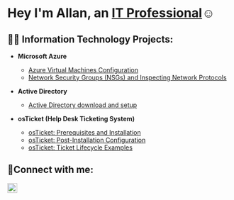 <h1>Hey I'm Allan, an <a href=https://www.linkedin.com/in/allan-sexius-2318a6317/>IT Professional</a>☺</h1>

<h2>👨‍💻 Information Technology Projects:</h2>


- <b>Microsoft Azure</b>
  - [Azure Virtual Machines Configuration](https://github.com/allanks96/Azure-VM-Configuration)
  - [Network Security Groups (NSGs) and Inspecting Network Protocols](https://github.com/joshmadakorcc/azure-network-protocols)
 
- <b>Active Directory</b>
  - [Active Directory download and setup](https://github.com/allanks96/Active-Directory-download-and-setup)

- <b>osTicket (Help Desk Ticketing System)</b>
  - [osTicket: Prerequisites and Installation](https://github.com/allanks96/osticket-Prerequisites-and-Installation)
  - [osTicket: Post-Installation Configuration](https://github.com/allanks96/osTicket-Post-Install-Configuration/blob/main/README.md)
  - [osTicket: Ticket Lifecycle Examples](https://github.com/allanks96/osTicket---Ticket-Lifecycle-Intake-Through-Resolution/blob/main/README.md)


<h2>🤳Connect with me:</h2>


[<img align="left" alt="Josh | LinkedIn" width="22px" src="https://cdn.jsdelivr.net/npm/simple-icons@v3/icons/linkedin.svg" />][linkedin]


[twitter]: https://twitter.com/Josh
[instagram]: https://www.instagram.com/Josh
[linkedin]: https://www.linkedin.com/in/allan-sexius-2318a6317/
